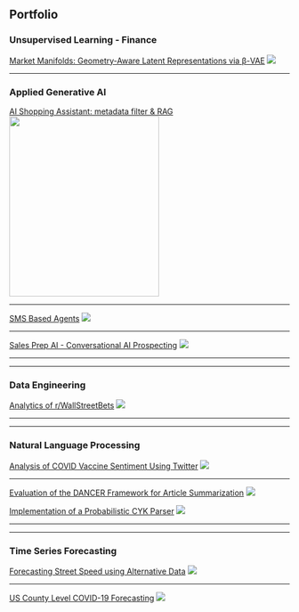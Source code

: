 ## Portfolio

### Unsupervised Learning - Finance
[Market Manifolds: Geometry-Aware Latent Representations via β-VAE](/market-manifolds)
<img src="images/clustering1.jpg?raw=true"/>

---

### Applied Generative AI
[AI Shopping Assistant: metadata filter & RAG](/ai-shopping)
<img src="images/shopping-assistant.png?raw=true" width="269" height="324"/>

---

[SMS Based Agents](/sms-ai)
<img src="images/sms-agents-img.png?raw=true"/>

---

[Sales Prep AI - Conversational AI Prospecting](/sales-ai) 
<img src="images/sales-prospect-ai.png?raw=true"/>

---
---

### Data Engineering

[Analytics of r/WallStreetBets](/wsb-project)
<img src="images/wsb-architecture.PNG?raw=true"/>

---

---

### Natural Language Processing

[Analysis of COVID Vaccine Sentiment Using Twitter](/vaccine-project)
<img src="images/AWS-Architecture-portfolio.png?raw=true"/>

---
[Evaluation of the DANCER Framework for Article Summarization](/summary-project)
<img src="images/dancer_testing.JPG?raw=true"/>

[Implementation of a Probabilistic CYK Parser](/parsing-project)
<img src="images/ParsingExample.JPG?raw=true"/>

---

---

### Time Series Forecasting

[Forecasting Street Speed using Alternative Data](/traffic-project)
<img src="images/street_speed.png?raw=true"/>

--- 
[US County Level COVID-19 Forecasting](/covid-project)
<img src = "images/CovidJune20.JPG?raw=true"/>
